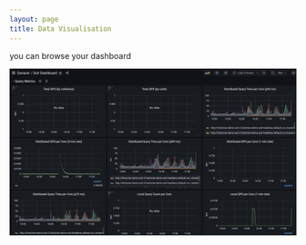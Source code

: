 ```yaml
---
layout: page
title: Data Visualisation
---
```


you can browse your dashboard

![dataviz with grafana](assets/images/dataviz.png)